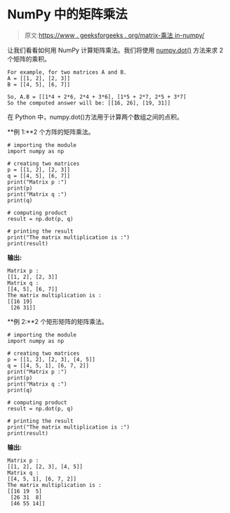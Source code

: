 # NumPy 中的矩阵乘法

> 原文:[https://www . geeksforgeeks . org/matrix-乘法 in-numpy/](https://www.geeksforgeeks.org/matrix-multiplication-in-numpy/)

让我们看看如何用 NumPy 计算矩阵乘法。我们将使用 [numpy.dot()](https://www.geeksforgeeks.org/numpy-dot-python/) 方法来求 2 个矩阵的乘积。

```
For example, for two matrices A and B.
A = [[1, 2], [2, 3]]
B = [[4, 5], [6, 7]]

So, A.B = [[1*4 + 2*6, 2*4 + 3*6], [1*5 + 2*7, 2*5 + 3*7]
So the computed answer will be: [[16, 26], [19, 31]]

```

在 Python 中，numpy.dot()方法用于计算两个数组之间的点积。

**例 1:**2 个方阵的矩阵乘法。

```
# importing the module
import numpy as np

# creating two matrices
p = [[1, 2], [2, 3]]
q = [[4, 5], [6, 7]]
print("Matrix p :")
print(p)
print("Matrix q :")
print(q)

# computing product
result = np.dot(p, q)

# printing the result
print("The matrix multiplication is :")
print(result)
```

**输出:**

```
Matrix p :
[[1, 2], [2, 3]]
Matrix q :
[[4, 5], [6, 7]]
The matrix multiplication is :
[[16 19]
 [26 31]]

```

**例 2:**2 个矩形矩阵的矩阵乘法。

```
# importing the module
import numpy as np

# creating two matrices
p = [[1, 2], [2, 3], [4, 5]]
q = [[4, 5, 1], [6, 7, 2]]
print("Matrix p :")
print(p)
print("Matrix q :")
print(q)

# computing product
result = np.dot(p, q)

# printing the result
print("The matrix multiplication is :")
print(result)
```

**输出:**

```
Matrix p :
[[1, 2], [2, 3], [4, 5]]
Matrix q :
[[4, 5, 1], [6, 7, 2]]
The matrix multiplication is :
[[16 19  5]
 [26 31  8]
 [46 55 14]]

```